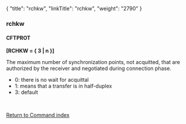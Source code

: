 {
    "title": "rchkw",
    "linkTitle": "rchkw",
    "weight": "2790"
}<span id="rchkw"></span>

### rchkw

#### CFTPROT

****\[RCHKW = { 3
| n }\]****

The maximum number of synchronization points, not acquitted, that are
authorized by the receiver and negotiated during connection phase.

- 0: there is no wait for acquittal
- 1: means that a transfer is in half-duplex
- 3: default

 

[Return to Command index](../../)
